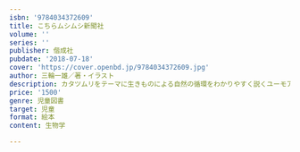 ```yaml
---
isbn: '9784034372609'
title: こちらムシムシ新聞社
volume: ''
series: ''
publisher: 偕成社
pubdate: '2018-07-18'
cover: 'https://cover.openbd.jp/9784034372609.jpg'
author: 三輪一雄／著・イラスト
description: カタツムリをテーマに生きものによる自然の循環をわかりやすく説くユーモア知識絵本。
price: '1500'
genre: 児童図書
target: 児童
format: 絵本
content: 生物学

---
```

